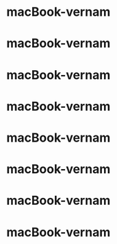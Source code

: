 # macBook-vernam
# macBook-vernam
# macBook-vernam
# macBook-vernam
# macBook-vernam
# macBook-vernam
# macBook-vernam
# macBook-vernam
